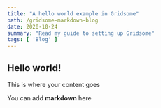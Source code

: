 ```yaml
---
title: "A hello world example in Gridsome"
path: /gridsome-markdown-blog
date: 2020-10-24
summary: "Read my guide to setting up Gridsome"
tags: [ 'Blog' ]
---
```


## Hello world!

This is where your content goes

You can add **markdown** here